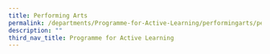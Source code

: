 ```yaml
---
title: Performing Arts
permalink: /departments/Programme-for-Active-Learning/performingarts/permalink/
description: ""
third_nav_title: Programme for Active Learning
---
```

